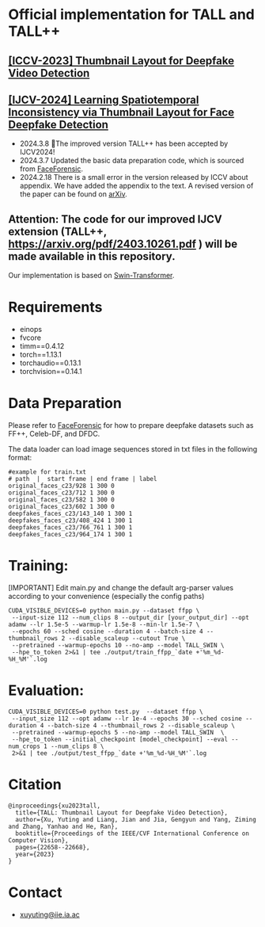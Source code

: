 # Official implementation for TALL and TALL++

## [**[ICCV-2023] Thumbnail Layout for Deepfake Video Detection**](https://openaccess.thecvf.com/content/ICCV2023/papers/Xu_TALL_Thumbnail_Layout_for_Deepfake_Video_Detection_ICCV_2023_paper.pdf)

## [**[IJCV-2024] Learning Spatiotemporal Inconsistency via Thumbnail Layout for Face Deepfake Detection**](https://arxiv.org/pdf/2403.10261.pdf)


* 2024.3.8  :tada:The improved version TALL++ has been accepted by IJCV2024!
* 2024.3.7  Updated the basic data preparation code, which is sourced from [FaceForensic](https://github.com/ondyari/FaceForensics/blob/master/classification/detect_from_video.py).
* 2024.2.18 There is a small error in the version released by ICCV about appendix. We have added the appendix to the text. A revised version of the paper can be found on [arXiv](https://arxiv.org/pdf/2307.07494.pdf).

## Attention: The code for our improved IJCV extension (TALL++, https://arxiv.org/pdf/2403.10261.pdf ) will be made available in this repository.

Our implementation is based on [Swin-Transformer](https://github.com/microsoft/Swin-Transformer).

# Requirements
 - einops
 - fvcore
 - timm==0.4.12
 - torch==1.13.1
 - torchaudio==0.13.1
 - torchvision==0.14.1

# Data Preparation
Please refer to [FaceForensic](https://github.com/ondyari/FaceForensics/blob/master/classification/detect_from_video.py) for how to prepare deepfake datasets such as FF++, Celeb-DF, and DFDC.

The data loader can load image sequences stored in txt files in the following format:
```
#example for train.txt
# path  |  start frame | end frame | label
original_faces_c23/928 1 300 0
original_faces_c23/712 1 300 0
original_faces_c23/582 1 300 0
original_faces_c23/602 1 300 0
deepfakes_faces_c23/143_140 1 300 1
deepfakes_faces_c23/408_424 1 300 1
deepfakes_faces_c23/766_761 1 300 1
deepfakes_faces_c23/964_174 1 300 1
```

# Training:

[IMPORTANT] Edit main.py and change the default arg-parser values according to your convenience (especially the config paths)

```
CUDA_VISIBLE_DEVICES=0 python main.py --dataset ffpp \
 --input-size 112 --num_clips 8 --output_dir [your_output_dir] --opt adamw --lr 1.5e-5 --warmup-lr 1.5e-8 --min-lr 1.5e-7 \
 --epochs 60 --sched cosine --duration 4 --batch-size 4 --thumbnail_rows 2 --disable_scaleup --cutout True \
 --pretrained --warmup-epochs 10 --no-amp --model TALL_SWIN \
 --hpe_to_token 2>&1 | tee ./output/train_ffpp_`date +'%m_%d-%H_%M'`.log
```

# Evaluation:

```
CUDA_VISIBLE_DEVICES=0 python test.py  --dataset ffpp \
 --input_size 112 --opt adamw --lr 1e-4 --epochs 30 --sched cosine --duration 4 --batch-size 4 --thumbnail_rows 2 --disable_scaleup \
 --pretrained --warmup-epochs 5 --no-amp --model TALL_SWIN  \
 --hpe_to_token --initial_checkpoint [model_checkpoint] --eval --num_crops 1 --num_clips 8 \
 2>&1 | tee ./output/test_ffpp_`date +'%m_%d-%H_%M'`.log
```
# Citation

```
@inproceedings{xu2023tall,
  title={TALL: Thumbnail Layout for Deepfake Video Detection},
  author={Xu, Yuting and Liang, Jian and Jia, Gengyun and Yang, Ziming and Zhang, Yanhao and He, Ran},
  booktitle={Proceedings of the IEEE/CVF International Conference on Computer Vision},
  pages={22658--22668},
  year={2023}
}
```
# Contact

- [xuyuting@iie.ia.ac](mailto:xuyuting@iie.ia.ac)
